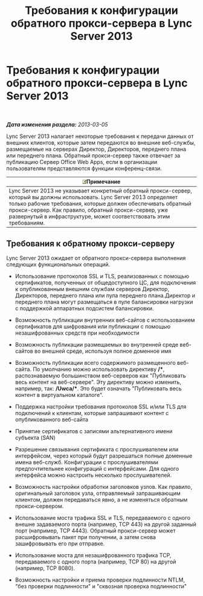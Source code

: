 ﻿---
title: Требования к конфигурации обратного прокси-сервера в Lync Server 2013
TOCTitle: Требования к конфигурации обратного прокси-сервера в Lync Server 2013
ms:assetid: c37d688a-28e4-4822-80cc-6add59c71052
ms:mtpsurl: https://technet.microsoft.com/ru-ru/library/JJ945651(v=OCS.15)
ms:contentKeyID: 52058332
ms.date: 05/19/2016
mtps_version: v=OCS.15
ms.translationtype: HT
---

# Требования к конфигурации обратного прокси-сервера в Lync Server 2013

 

_**Дата изменения раздела:** 2013-03-05_

Lync Server 2013 налагает некоторые требования к передачи данных от внешних клиентов, которые затем передаются во внешние веб-службы, размещаемые на серверах Директор, Директоров, переднего плана или переднего плана. Обратный прокси-сервер также отвечает за публикацию Сервер Office Web Apps, если в организации пользователям представляются функции конференц-связи.

<table>
<thead>
<tr class="header">
<th><img src="images/Gg398412.note(OCS.15).gif" title="note" alt="note" />Примечание</th>
</tr>
</thead>
<tbody>
<tr class="odd">
<td>Lync Server 2013 не указывает конкретный обратный прокси-сервер, который вы должны использовать. Lync Server 2013 определяет только рабочие требования, которые должен обеспечивать обратный прокси-сервер. Как правило, обратный прокси-сервер, уже развернутый в инфраструктуре, может соответствовать этим требованиям.</td>
</tr>
</tbody>
</table>


## Требования к обратному прокси-серверу

Lync Server 2013 ожидает от обратного прокси-сервера выполнения следующих функциональных операций.

  - Использование протоколов SSL и TLS, реализованных с помощью сертификатов, полученных от общедоступного ЦС, для подключения к опубликованным внешним службам серверов Директор, Директоров, переднего плана или пула переднего плана.Директор и переднего плана могут размещаться в пуле балансировки нагрузки с поддержкой аппаратных подсистем балансировки.

  - Возможность публикации внутренних веб-сайтов c использованием сертификатов для шифрования или публикации с помощью незашифрованных средств при необходимости

  - Возможность публикации размещаемых во внутренней среде веб-сайтов во внешней среде, используя полное доменное имя

  - Возможность публикации всего содержимого размещенного веб-сайта. По умолчанию можно использовать директиву **/\***, распознаваемую большинством веб-серверов как "Публиковать весь контент на веб-сервере". Эту директиву можно изменить, например, так: **/Uwca/\***. Это будет означать "Публиковать весь контент в виртуальном каталоге".

  - Поддержка настройки требования протоколов SSL и/или TLS для подключений к клиентам, которые запрашивают контент с опубликованного веб-сайта

  - Принятие сертификатов с записями альтернативного имени субъекта (SAN)

  - Разрешение связывания сертификата с прослушивателем или интерфейсом, через который будут разрешаться полные доменные имена веб-служб. Конфигурации с прослушивателями предпочтительнее конфигураций с интерфейсами. Для одного интерфейса можно настроить несколько прослушивателей.

  - Возможность настройки обработки заголовков узлов. Как правило, оригинальный заголовок узла, отправляемый запрашивающим клиентом, должен передаваться явно, а не изменяться обратным прокси-сервером.

  - Использование моста трафика SSL и TLS, передаваемого с одного внешне задаваемого порта (например, TCP 443) на другой заданный порт (например, TCP 4443). Обратный прокси-сервер может расшифровывать пакет при получении, а затем снова зашифровывать его при отправке.

  - Использование моста для незашифрованного трафика TCP, передаваемого с одного порта (например, TCP 80) на другой (например, TCP 8080).

  - Возможность настройки и приема проверки подлинности NTLM, "без проверки подлинности" и "сквозная проверка подлинности"


